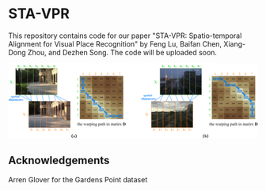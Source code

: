 # STA-VPR
This repository contains code for our paper "STA-VPR: Spatio-temporal Alignment for Visual Place Recognition" by Feng Lu, Baifan Chen, Xiang-Dong Zhou, and Dezhen Song. The code will be uploaded soon.

![spatial_alignment_sample](images/spatial_alignment_sample.png)

## Acknowledgements 
Arren Glover for the Gardens Point dataset
